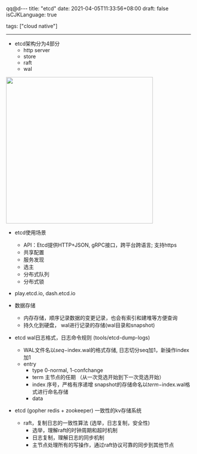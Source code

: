 qq@d---
title: "etcd"
date: 2021-04-05T11:33:56+08:00
draft: false
isCJKLanguage: true

tags: ["cloud native"]

---

+ etcd架构分为4部分
  + http server
  + store
  + raft
  + wal


<!-- ![image](/cloud_native/etcd_arch.jpg) -->
<img src="/cloud_native/etcd_arch.jpg" width = "400" /><br>

+ etcd使用场景  
  + API：Etcd提供HTTP+JSON, gRPC接口，跨平台跨语言; 支持https
  + 共享配置
  + 服务发现
  + 选主
  + 分布式队列
  + 分布式锁

+ play.etcd.io, dash.etcd.io

+ 数据存储
  + 内存存储，顺序记录数据的变更记录，也会有索引和建堆等方便查询
  + 持久化到硬盘， wal进行记录的存储(wal目录和snapshot)
+ etcd wal日志格式，日志命令规则 (tools/etcd-dump-logs)
  + WAL文件名以$seq-$index.wal的格式存储, 日志切分seq加1，新操作index加1
  + entry
    + type 0-normal, 1-confchange
    + term 主节点的任期 （从一次竞选开始到下一次竞选开始）
    + index 序号，严格有序递增 snapshot的存储命名以$term-$index.wal格式进行命名存储
    + data


+ etcd (gopher redis + zookeeper) 一致性的kv存储系统
  + raft，复制日志的一致性算法 (选举，日志复制，安全性)
    + 选举，理解raft的时钟周期和超时机制
    + 日志复制，理解日志的同步机制
    + 主节点处理所有的写操作，通过raft协议可靠的同步到其他节点


